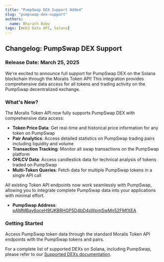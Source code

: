 ```yaml
---
title: "PumpSwap DEX Support Added"
slug: "pumpswap-dex-support"
authors:
  name: Bharath Babu
tags: [Web3 Data API, Solana]
---
```


## Changelog: PumpSwap DEX Support

### Release Date: March 25, 2025

We're excited to announce full support for PumpSwap DEX on the Solana blockchain through the Moralis Token API! This integration provides comprehensive data access for all tokens and trading activity on the PumpSwap decentralized exchange.

<!-- truncate -->

### What's New?

The Moralis Token API now fully supports PumpSwap DEX with comprehensive data access:

- **Token Price Data**: Get real-time and historical price information for any token on PumpSwap
- **Pair Analytics**: Access detailed statistics on PumpSwap trading pairs including liquidity and volume
- **Transaction Tracking**: Monitor all swap transactions on the PumpSwap platform
- **OHLCV Data**: Access candlestick data for technical analysis of tokens traded on PumpSwap
- **Multi-Token Queries**: Fetch data for multiple PumpSwap tokens in a single API call

All existing Token API endpoints now work seamlessly with PumpSwap, allowing you to integrate complete PumpSwap data into your applications with minimal effort.

- **PumpSwap Address**: [pAMMBay6oceH9fJKBRHGP5D4bD4sWpmSwMn52FMfXEA](https://solscan.io/account/pAMMBay6oceH9fJKBRHGP5D4bD4sWpmSwMn52FMfXEA)

### Getting Started

Access PumpSwap token data through the standard Moralis Token API endpoints with the PumpSwap tokens and pairs.

For a complete list of supported DEXs on Solana, including PumpSwap, please refer to our [Supported DEXs documentation](/web3-data-api/solana/supported-dexs).
